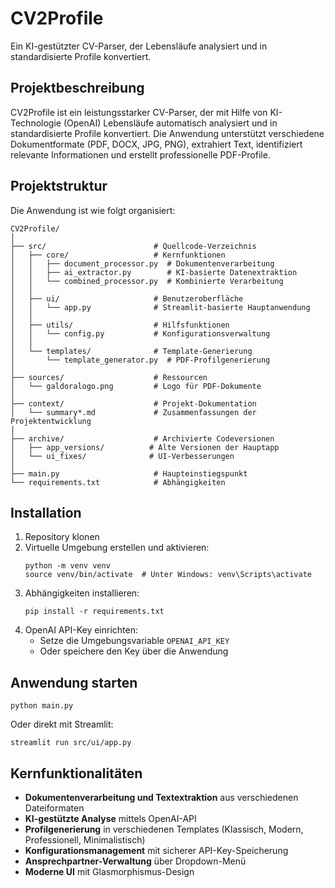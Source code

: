 # CV2Profile

Ein KI-gestützter CV-Parser, der Lebensläufe analysiert und in standardisierte Profile konvertiert.

## Projektbeschreibung

CV2Profile ist ein leistungsstarker CV-Parser, der mit Hilfe von KI-Technologie (OpenAI) Lebensläufe automatisch analysiert und in standardisierte Profile konvertiert. Die Anwendung unterstützt verschiedene Dokumentformate (PDF, DOCX, JPG, PNG), extrahiert Text, identifiziert relevante Informationen und erstellt professionelle PDF-Profile.

## Projektstruktur

Die Anwendung ist wie folgt organisiert:

```
CV2Profile/
│
├── src/                        # Quellcode-Verzeichnis
│   ├── core/                   # Kernfunktionen
│   │   ├── document_processor.py  # Dokumentenverarbeitung
│   │   ├── ai_extractor.py        # KI-basierte Datenextraktion
│   │   └── combined_processor.py  # Kombinierte Verarbeitung
│   │
│   ├── ui/                     # Benutzeroberfläche
│   │   └── app.py              # Streamlit-basierte Hauptanwendung
│   │
│   ├── utils/                  # Hilfsfunktionen
│   │   └── config.py           # Konfigurationsverwaltung
│   │
│   └── templates/              # Template-Generierung
│       └── template_generator.py  # PDF-Profilgenerierung
│
├── sources/                    # Ressourcen
│   └── galdoralogo.png         # Logo für PDF-Dokumente
│
├── context/                    # Projekt-Dokumentation
│   └── summary*.md             # Zusammenfassungen der Projektentwicklung
│
├── archive/                    # Archivierte Codeversionen
│   ├── app_versions/          # Alte Versionen der Hauptapp
│   └── ui_fixes/              # UI-Verbesserungen
│
├── main.py                     # Haupteinstiegspunkt
└── requirements.txt            # Abhängigkeiten
```

## Installation

1. Repository klonen
2. Virtuelle Umgebung erstellen und aktivieren:
   ```
   python -m venv venv
   source venv/bin/activate  # Unter Windows: venv\Scripts\activate
   ```
3. Abhängigkeiten installieren:
   ```
   pip install -r requirements.txt
   ```
4. OpenAI API-Key einrichten:
   - Setze die Umgebungsvariable `OPENAI_API_KEY`
   - Oder speichere den Key über die Anwendung

## Anwendung starten

```
python main.py
```

Oder direkt mit Streamlit:

```
streamlit run src/ui/app.py
```

## Kernfunktionalitäten

- **Dokumentenverarbeitung und Textextraktion** aus verschiedenen Dateiformaten
- **KI-gestützte Analyse** mittels OpenAI-API
- **Profilgenerierung** in verschiedenen Templates (Klassisch, Modern, Professionell, Minimalistisch)
- **Konfigurationsmanagement** mit sicherer API-Key-Speicherung
- **Ansprechpartner-Verwaltung** über Dropdown-Menü
- **Moderne UI** mit Glasmorphismus-Design
